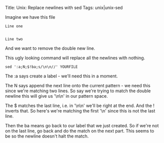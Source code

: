 Title: Unix: Replace newlines with sed
Tags: unix|unix-sed

Imagine we have this file 

    Line one
    
    
    Line two

And we want to remove the double new line.

This ugly looking command will replace all the newlines with nothing.

    sed ':a;N;$!ba;s/\n\n//' YOURFILE

The :a says create a label - we'll need this in a moment.

The N says append the next line onto the current pattern - we need this since we're matching two lines. So say we're trying to match the double newline this will give us '\n\n' in our pattern space.

The $ matches the last line, i.e. in '\n\n' we'll be right at the end. And the ! inverts that. So here's we're matching the first '\n' since this is not the last line.

Then the ba means go back to our label that we just created. So if we're not on the last line, go back and do the match on the next part. This seems to be so the newline doesn't halt the match.
